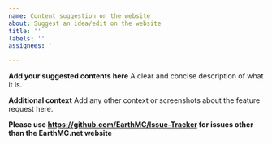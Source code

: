 ```yaml
---
name: Content suggestion on the website
about: Suggest an idea/edit on the website
title: ''
labels: ''
assignees: ''

---
```


**Add your suggested contents here**
A clear and concise description of what it is.


**Additional context**
Add any other context or screenshots about the feature request here.


**Please use https://github.com/EarthMC/Issue-Tracker for issues other than the EarthMC.net website**
